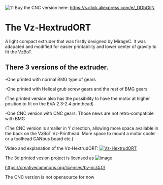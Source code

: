 ![11](https://user-images.githubusercontent.com/37383368/201133489-b86d6f49-1575-4a2f-8bdd-9bdfebf09e1a.jpg)
Buy the CNC version here: https://s.click.aliexpress.com/e/_DDbGIjN

# The Vz-HextrudORT 

A light compact extruder that was firstly designed by MirageC. It was adapated and modified for easier printability and lower center of gravity to fit the VzBoT. 

## There 3 versions of the extruder. 
  -One printed with normal BMG type of gears
  
  -One printed with Helical grub screw gears and the rest of BMG gears
 
 (The printed version also has the possibility to have the motor at higher position to fit on the EVA 2.3-2.4 printhead)
  
  -One CNC version with CNC gears. Those news are not retro-compatible with BMG
  
  (The CNC version is smaller in Y direction, allowing more space available in the back on the VzBoT Vz-Printhead. More space to mount a motor cooler or a toolhead CANbus board etc.)
  
  Video and explanation of the Vz-HextrudORT: [![Vz-HextrudORT](https://user-images.githubusercontent.com/37383368/201144865-ccc4b27c-deec-47d1-8330-f1f9d902c095.jpg)](https://youtu.be/hrsglQeEtMQ?t=952)

The 3d printed vesion project is licensed as
![image](https://user-images.githubusercontent.com/37383368/139769027-7267da5b-7f58-499d-96bc-e41d164a3aac.png)

https://creativecommons.org/licenses/by-nc/4.0/

The CNC version is not opensource for now

